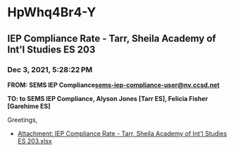 # HpWhq4Br4-Y
## IEP Compliance Rate - Tarr, Sheila Academy of Int'l Studies ES 203
### Dec 3, 2021, 5:28:22 PM
**FROM: SEMS IEP Compliance<sems-iep-compliance-user@nv.ccsd.net>**

**TO: to SEMS IEP Compliance, Alyson Jones [Tarr ES], Felicia Fisher [Garehime ES]**


Greetings,  





* [Attachment: IEP Compliance Rate - Tarr, Sheila Academy of Int'l Studies ES 203.xlsx](HpWhq4Br4-Y-attachment-1.xlsx)
